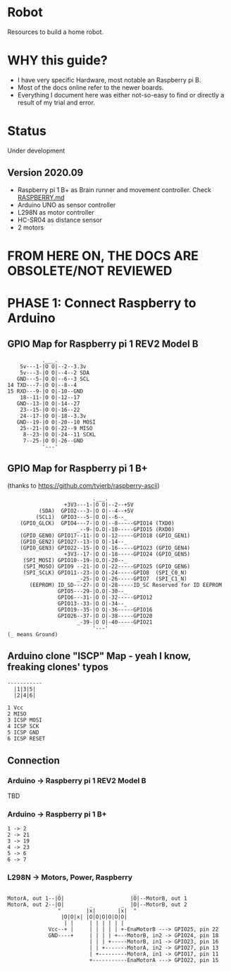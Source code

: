 # Robot

Resources to build a home robot.


# WHY this guide?
- I have very specific Hardware, most notable an <old> Raspberry pi B.  
- Most of the docs online refer to the newer boards.  
- Everything I document here was either not-so-easy to find or directly a result of my trial and error.  

# Status

Under development

## Version 2020.09
- Raspberry pi 1 B+ as Brain runner and movement controller. Check [RASPBERRY.md](RASPBERRY.md)  
- Arduino UNO as sensor controller
- L298N as motor controller
- HC-SR04 as distance sensor
- 2 motors

# FROM HERE ON, THE DOCS ARE OBSOLETE/NOT REVIEWED

# PHASE 1: Connect Raspberry to Arduino
## GPIO Map for Raspberry pi 1 REV2 Model B 

```
           .___.              
    5v---1-|O O|--2--3.3v  
    5v---3-|O O|--4--2 SDA  
   GND---5-|O O|--6--3 SCL  
14 TXD---7-|O O|--8--4  
15 RXD---9-|O O|-10--GND  
    18--11-|O O|-12--17  
   GND--13-|O O|-14--27  
    23--15-|O O|-16--22  
    24--17-|O O|-18--3.3v  
   GND--19-|O O|-20--10 MOSI  
    25--21-|O O|-22--9 MISO  
     8--23-|O O|-24--11 SCKL  
     7--25-|O O|-26--GND  
           '---'

```
## GPIO Map for Raspberry pi 1 B+ 
(thanks to https://github.com/tvierb/raspberry-ascii)
```
                           .___.              
                  +3V3---1-|O O|--2--+5V
          (SDA)  GPIO2---3-|O O|--4--+5V
         (SCL1)  GPIO3---5-|O O|--6--_
    (GPIO_GLCK)  GPIO4---7-|O O|--8-----GPIO14 (TXD0)
                      _--9-|O.O|-10-----GPIO15 (RXD0)
    (GPIO_GEN0) GPIO17--11-|O O|-12-----GPIO18 (GPIO_GEN1)
    (GPIO_GEN2) GPIO27--13-|O O|-14--_
    (GPIO_GEN3) GPIO22--15-|O O|-16-----GPIO23 (GPIO_GEN4)
                  +3V3--17-|O O|-18-----GPIO24 (GPIO_GEN5)
     (SPI_MOSI) GPIO10--19-|O.O|-20--_
     (SPI_MOSO) GPIO9 --21-|O O|-22-----GPIO25 (GPIO_GEN6)
     (SPI_SCLK) GPIO11--23-|O O|-24-----GPIO8  (SPI_C0_N)
                      _-25-|O O|-26-----GPIO7  (SPI_C1_N)
       (EEPROM) ID_SD---27-|O O|-28-----ID_SC Reserved for ID EEPROM
                GPIO5---29-|O.O|-30--_
                GPIO6---31-|O O|-32-----GPIO12
                GPIO13--33-|O O|-34--_
                GPIO19--35-|O O|-36-----GPIO16
                GPIO26--37-|O O|-38-----GPIO20
                      _-39-|O O|-40-----GPIO21
                           '---'
(_ means Ground)
```

## Arduino clone "ISCP" Map - yeah I know, freaking clones' typos
```
-----------
  |1|3|5|  
  |2|4|6|  
  
1 Vcc  
2 MISO  
3 ICSP MOSI  
4 ICSP SCK  
5 ICSP GND  
6 ICSP RESET  
```

## Connection
### Arduino -> Raspberry pi 1 REV2 Model B 
TBD

### Arduino -> Raspberry pi 1 B+ 
```
1 -> 2  
2 -> 21  
3 -> 19  
4 -> 23  
5 -> 6  
6 -> 7  
```

### L298N -> Motors, Power, Raspberry
```
                _                       _
MotorA, out 1--|O|                     |O|--MotorB, out 1
MotorA, out 2--|O|        _         _  |O|--MotorB, out 2
                "        |x|       |x|  "
                 |O|O|x| |O|O|O|O|O|O|
                  | |     | | | | | |
             Vcc--+ |     | | | | | +-EnaMotorB ---> GPIO25, pin 22
             GND----+     | | | | +---MotorB, in2 -> GPIO24, pin 18
                          | | | +-----MotorB, in1 -> GPIO23, pin 16 
                          | | +-------MotorA, in2 -> GPIO27, pin 13
                          | +---------MotorA, in1 -> GPIO17, pin 11
                          +-----------EnaMotorA ---> GPIO22, pin 15

 ```
 
